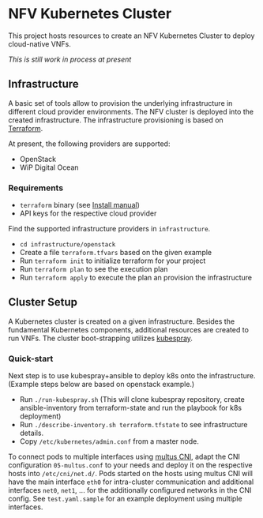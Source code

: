 # NFV Kubernetes Cluster

This project hosts resources to create an NFV Kubernetes Cluster to deploy
cloud-native VNFs.

*This is still work in process at present*


## Infrastructure

A basic set of tools allow to provision the underlying infrastructure in
different cloud provider environments. The NFV cluster is deployed into the
created infrastructure. The infrastructure provisioning is based on
[Terraform](https://www.terraform.io/).

At present, the following providers are supported:

* OpenStack
* WiP Digital Ocean

### Requirements

* `terraform` binary (see [Install manual](https://www.terraform.io/intro/getting-started/install.html))
* API keys for the respective cloud provider


Find the supported infrastructure providers in `infrastructure`.

* `cd infrastructure/openstack`
* Create a file `terraform.tfvars` based on the given example
* Run `terraform init` to initialize terraform for your project
* Run `terraform plan` to see the execution plan
* Run `terraform apply` to execute the plan an provision the infrastructure


## Cluster Setup

A Kubernetes cluster is created on a given infrastructure. Besides the
fundamental Kubernetes components, additional resources are created to run
VNFs. The cluster boot-strapping utilizes [kubespray](https://kubespray.io/).

### Quick-start

Next step is to use kubespray+ansible to deploy k8s onto the infrastructure.
(Example steps below are based on openstack example.)

* Run `./run-kubespray.sh` (This will clone kubespray repository, create ansible-inventory from terraform-state and run the playbook for k8s deployment)
* Run `./describe-inventory.sh terraform.tfstate` to see infrastructure details.
* Copy `/etc/kubernetes/admin.conf` from a master node.

To connect pods to multiple interfaces using [multus
CNI](https://github.com/Intel-Corp/multus-cni), adapt the CNI configuration
`05-multus.conf` to your needs and deploy it on the respective hosts into
`/etc/cni/net.d/`. Pods started on the hosts using multus CNI will have the
main interface `eth0` for intra-cluster communication and additional
interfaces `net0`, `net1`, ... for the additionally configured networks in the
CNI config. See `test.yaml.sample` for an example deployment using multiple
interfaces.

